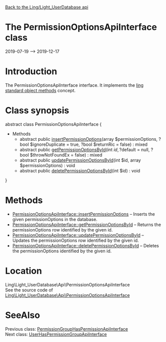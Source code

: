 [Back to the Ling/Light_UserDatabase api](https://github.com/lingtalfi/Light_UserDatabase/blob/master/doc/api/Ling/Light_UserDatabase.md)



The PermissionOptionsApiInterface class
================
2019-07-19 --> 2019-12-17






Introduction
============

The PermissionOptionsApiInterface interface.
It implements the [ling standard object methods](https://github.com/lingtalfi/Light_BreezeGenerator/blob/master/doc/pages/ling-standard-object-methods.md) concept.



Class synopsis
==============


abstract class <span class="pl-k">PermissionOptionsApiInterface</span>  {

- Methods
    - abstract public [insertPermissionOptions](https://github.com/lingtalfi/Light_UserDatabase/blob/master/doc/api/Ling/Light_UserDatabase/Api/PermissionOptionsApiInterface/insertPermissionOptions.md)(array $permissionOptions, ?bool $ignoreDuplicate = true, ?bool $returnRic = false) : mixed
    - abstract public [getPermissionOptionsById](https://github.com/lingtalfi/Light_UserDatabase/blob/master/doc/api/Ling/Light_UserDatabase/Api/PermissionOptionsApiInterface/getPermissionOptionsById.md)(int $id, ?$default = null, ?bool $throwNotFoundEx = false) : mixed
    - abstract public [updatePermissionOptionsById](https://github.com/lingtalfi/Light_UserDatabase/blob/master/doc/api/Ling/Light_UserDatabase/Api/PermissionOptionsApiInterface/updatePermissionOptionsById.md)(int $id, array $permissionOptions) : void
    - abstract public [deletePermissionOptionsById](https://github.com/lingtalfi/Light_UserDatabase/blob/master/doc/api/Ling/Light_UserDatabase/Api/PermissionOptionsApiInterface/deletePermissionOptionsById.md)(int $id) : void

}






Methods
==============

- [PermissionOptionsApiInterface::insertPermissionOptions](https://github.com/lingtalfi/Light_UserDatabase/blob/master/doc/api/Ling/Light_UserDatabase/Api/PermissionOptionsApiInterface/insertPermissionOptions.md) &ndash; Inserts the given permissionOptions in the database.
- [PermissionOptionsApiInterface::getPermissionOptionsById](https://github.com/lingtalfi/Light_UserDatabase/blob/master/doc/api/Ling/Light_UserDatabase/Api/PermissionOptionsApiInterface/getPermissionOptionsById.md) &ndash; Returns the permissionOptions row identified by the given id.
- [PermissionOptionsApiInterface::updatePermissionOptionsById](https://github.com/lingtalfi/Light_UserDatabase/blob/master/doc/api/Ling/Light_UserDatabase/Api/PermissionOptionsApiInterface/updatePermissionOptionsById.md) &ndash; Updates the permissionOptions row identified by the given id.
- [PermissionOptionsApiInterface::deletePermissionOptionsById](https://github.com/lingtalfi/Light_UserDatabase/blob/master/doc/api/Ling/Light_UserDatabase/Api/PermissionOptionsApiInterface/deletePermissionOptionsById.md) &ndash; Deletes the permissionOptions identified by the given id.





Location
=============
Ling\Light_UserDatabase\Api\PermissionOptionsApiInterface<br>
See the source code of [Ling\Light_UserDatabase\Api\PermissionOptionsApiInterface](https://github.com/lingtalfi/Light_UserDatabase/blob/master/Api/PermissionOptionsApiInterface.php)



SeeAlso
==============
Previous class: [PermissionGroupHasPermissionApiInterface](https://github.com/lingtalfi/Light_UserDatabase/blob/master/doc/api/Ling/Light_UserDatabase/Api/PermissionGroupHasPermissionApiInterface.md)<br>Next class: [UserHasPermissionGroupApiInterface](https://github.com/lingtalfi/Light_UserDatabase/blob/master/doc/api/Ling/Light_UserDatabase/Api/UserHasPermissionGroupApiInterface.md)<br>
